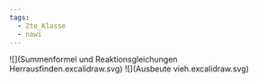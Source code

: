 ```yaml
---
tags:
  - 2te_Klasse
  - nawi
---
```


![](Summenformel und Reaktionsgleichungen Herrausfinden.excalidraw.svg)
![](Ausbeute vieh.excalidraw.svg)